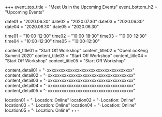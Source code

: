 +++
event_top_title = "Meet Us in the Upcoming Events"
event_bottom_h2  = "Upcoming Events"

date01 = "2020.06.30"
date02 = "2020.07.30"
date03 = "2020.06.30"
date04 = "2020.06.30"
date05 = "2020.06.30"

time01 = "10:00-12:30"
time02 = "10:00-18:30"
time03 = "10:00-12:30"
time04 = "10:00-12:30"
time05 = "10:00-12:30"

content_title01 = "Start Off Workshop"
content_title02 = "OpenLooKeng Summit 2020"
content_title03 = "Start Off Workshop"
content_title04 = "Start Off Workshop"
content_title05 = "Start Off Workshop"

content_detail01 = "· xxxxxxxxxxxxxxxxxxxxxxxxxxxxxxxxxxxxx"
content_detail02 = "· xxxxxxxxxxxxxxxxxxxxxxxxxxxxxxxxxxxxx"
content_detail03 = "· xxxxxxxxxxxxxxxxxxxxxxxxxxxxxxxxxxxxx"
content_detail04 = "· xxxxxxxxxxxxxxxxxxxxxxxxxxxxxxxxxxxxx"
content_detail05 = "· xxxxxxxxxxxxxxxxxxxxxxxxxxxxxxxxxxxxx"

location01 = "· Location: Online"
location02 = "· Location: Online"
location03 = "· Location: Online"
location04 = "· Location: Online"
location05 = "· Location: Online"
+++